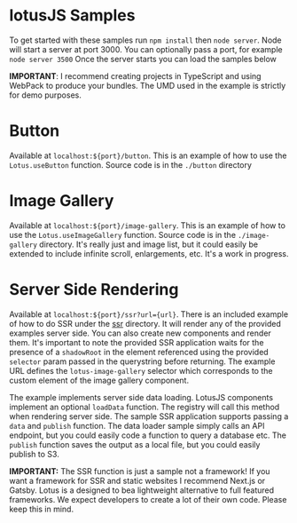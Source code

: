 lotusJS Samples
=============
To get started with these samples run  `npm install` then `node server`. 
Node will start a server at port 3000. You can optionally pass a port, for example `node server 3500`
Once the server starts you can load the samples below

**IMPORTANT**: I recommend creating projects in TypeScript and using WebPack to produce 
your bundles. The UMD used in the example is strictly for demo purposes.

# Button

Available at `localhost:${port}/button`.
This is an example of how to use the `Lotus.useButton` function. 
Source code is in the `./button` directory

# Image Gallery
Available at `localhost:${port}/image-gallery`.
This is an example of how to use the `Lotus.useImageGallery` function. 
Source code is in the `./image-gallery` directory. It's really just
and image list, but it could easily be extended to include infinite scroll, 
enlargements, etc. It's a work in progress.

# Server Side Rendering
Available at `localhost:${port}/ssr?url={url}`.
There is an included example of how to do SSR under the [ssr](./ssr) directory. 
It will render any of the provided examples server side. You can also create new components
and render them. It's important to note the provided SSR application waits for
the presence of a `shadowRoot` in the element referenced using the provided `selector`
param passed in the querystring before returning. The example URL defines the `lotus-image-gallery`
selector which corresponds to the custom element of the image gallery component.

The example implements server side data loading. LotusJS components
implement an optional `loadData` function. The registry will call this method
when rendering server side. The sample SSR application supports passing a `data` and
`publish` function. The data loader sample simply calls an API endpoint,
but you could easily code a function to query a database etc. The `publish`
function saves the output as a local file, but you could easily publish to S3.

**IMPORTANT:** The SSR function is just a sample not a framework!
If you want a framework for SSR and static websites I recommend Next.js or Gatsby.
Lotus is a designed to bea lightweight alternative to full featured frameworks. 
We expect developers to create a lot of their own code. Please keep this in mind.

